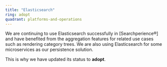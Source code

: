 ```yaml
---
title: "Elasticsearch"
ring: adopt
quadrant: platforms-and-operations
---
```


We are continuing to use Elasticsearch successfully in [Searchperience®] and have benefited from the aggregation features for related use cases such as rendering category trees.
We are also using Elasticsearch for some microservices as our persistence solution.

This is why we have updated its status to **adopt**.
